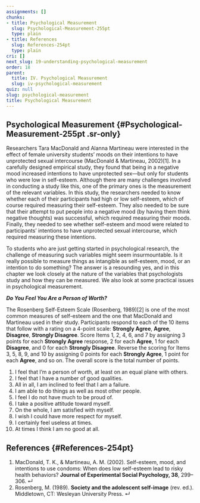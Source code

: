 ```yaml
---
assignments: []
chunks:
- title: Psychological Measurement
  slug: Psychological-Measurement-255pt
  type: plain
- title: References
  slug: References-254pt
  type: plain
cri: []
next_slug: 19-understanding-psychological-measurement
order: 18
parent:
  title: IV. Psychological Measurement
  slug: iv-psychological-measurement
quiz: null
slug: psychological-measurement
title: Psychological Measurement
---
```


## Psychological Measurement {#Psychological-Measurement-255pt .sr-only} 

Researchers Tara MacDonald and Alanna Martineau were interested in the effect of female university students’ moods on their intentions to have unprotected sexual intercourse (MacDonald & Martineau, 2002)\[1\]. In a carefully designed empirical study, they found that being in a negative mood increased intentions to have unprotected sex—but only for students who were low in self-esteem. Although there are many challenges involved in conducting a study like this, one of the primary ones is the measurement of the relevant variables. In this study, the researchers needed to know whether each of their participants had high or low self-esteem, which of course required measuring their self-esteem. They also needed to be sure that their attempt to put people into a negative mood (by having them think negative thoughts) was successful, which required measuring their moods. Finally, they needed to see whether self-esteem and mood were related to participants’ intentions to have unprotected sexual intercourse, which required measuring these intentions. 

To students who are just getting started in psychological research, the challenge of measuring such variables might seem insurmountable. Is it really possible to measure things as intangible as self-esteem, mood, or an intention to do something? The answer is a resounding yes, and in this chapter we look closely at the nature of the variables that psychologists study and how they can be measured. We also look at some practical issues in psychological measurement.

<i-callout>

**_**Do You Feel You Are a Person of Worth?**_**

The Rosenberg Self-Esteem Scale (Rosenberg, 1989)\[2\] is one of the most common measures of self-esteem and the one that MacDonald and Martineau used in their study. Participants respond to each of the 10 items that follow with a rating on a 4-point scale: __Strongly Agree__, __Agree__, __Disagree__, __Strongly Disagree__. Score Items 1, 2, 4, 6, and 7 by assigning 3 points for each __Strongly Agree__ response, 2 for each __Agree__, 1 for each __Disagree__, and 0 for each __Strongly Disagree__. Reverse the scoring for Items 3, 5, 8, 9, and 10 by assigning 0 points for each __Strongly Agree__, 1 point for each __Agree__, and so on. The overall score is the total number of points.

1.  I feel that I’m a person of worth, at least on an equal plane with others.
2.  I feel that I have a number of good qualities.
3.  All in all, I am inclined to feel that I am a failure.
4.  I am able to do things as well as most other people.
5.  I feel I do not have much to be proud of.
6.  I take a positive attitude toward myself.
7.  On the whole, I am satisfied with myself.
8.  I wish I could have more respect for myself.
9.  I certainly feel useless at times.
10. At times I think I am no good at all.

</i-callout>

## References {#References-254pt} 

1.  MacDonald, T. K., & Martineau, A. M. (2002). Self-esteem, mood, and intentions to use condoms: When does low self-esteem lead to risky health behaviors? __Journal of Experimental Social Psychology, 38__, 299–306. ↵
2.  Rosenberg, M. (1989). __Society and the adolescent self-image__ (rev. ed.). Middletown, CT: Wesleyan University Press. ↵

